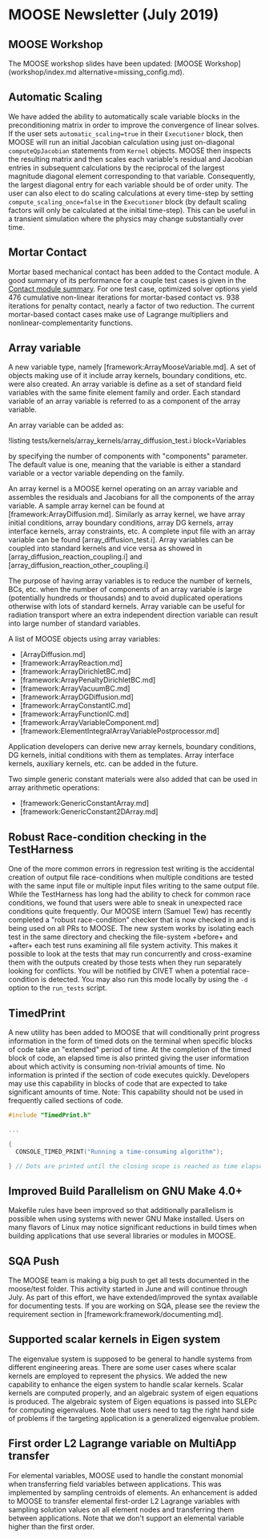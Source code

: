# MOOSE Newsletter (July 2019)

## MOOSE Workshop

The MOOSE workshop slides have been updated: [MOOSE Workshop](workshop/index.md alternative=missing_config.md).

## Automatic Scaling

We have added the ability to automatically scale variable blocks in the
preconditioning matrix in order to improve the convergence of linear
solves. If the user sets `automatic_scaling=true` in their `Executioner` block,
then MOOSE will run an initial Jacobian calculation using just on-diagonal
`computeQpJacobian` statements from `Kernel` objects. MOOSE then inspects the
resulting matrix and then scales each
variable's residual and Jacobian entries in subsequent calculations by the
reciprocal of the largest magnitude diagonal element corresponding to that
variable. Consequently, the largest diagonal entry for each variable should be
of order unity. The user can also elect to do scaling calculations at every
time-step by setting `compute_scaling_once=false` in the `Executioner` block (by
default scaling factors will only be calculated at the initial time-step). This
can be useful in a transient simulation where the physics may change
substantially over time.

## Mortar Contact

Mortar based mechanical contact has been added to the Contact module. A good
summary of its performance for a couple test cases is given in the
[Contact module summary](contact:modules/contact/index.md). For one test case, optimized
solver options yield 476 cumulative non-linear iterations for mortar-based
contact vs. 938 iterations for penalty contact, nearly a factor of two
reduction. The current mortar-based contact cases make use of Lagrange
multipliers and nonlinear-complementarity functions.

## Array variable

A new variable type, namely [framework:ArrayMooseVariable.md].
A set of objects making use of it include array kernels, boundary conditions, etc. were also created.
An array variable is define as a set of standard field variables with the same finite element family and order.
Each standard variable of an array variable is referred to as a component of the array variable.

An array variable can be added as:

!listing tests/kernels/array_kernels/array_diffusion_test.i block=Variables

by specifying the number of components with "components" parameter.
The default value is one, meaning that the variable is either a standard variable or a vector variable depending on the family.

An array kernel is a MOOSE kernel operating on an array variable and assembles the residuals and Jacobians for all the components of the array variable.
A sample array kernel can be found at [framework:ArrayDiffusion.md].
Similarly as array kernel, we have array initial conditions, array boundary conditions, array DG kernels, array interface kernels, array constraints, etc.
A complete input file with an array variable can be found [array_diffusion_test.i].
Array variables can be coupled into standard kernels and vice versa as showed in [array_diffusion_reaction_coupling.i] and [array_diffusion_reaction_other_coupling.i]

The purpose of having array variables is to reduce the number of kernels, BCs, etc. when the number of components of an array variable is large (potentially hundreds or thousands) and to avoid duplicated operations otherwise with lots of standard kernels.
Array variable can be useful for radiation transport where an extra independent direction variable can result into large number of standard variables.

A list of MOOSE objects using array variables:

- [ArrayDiffusion.md]
- [framework:ArrayReaction.md]
- [framework:ArrayDirichletBC.md]
- [framework:ArrayPenaltyDirichletBC.md]
- [framework:ArrayVacuumBC.md]
- [framework:ArrayDGDiffusion.md]
- [framework:ArrayConstantIC.md]
- [framework:ArrayFunctionIC.md]
- [framework:ArrayVariableComponent.md]
- [framework:ElementIntegralArrayVariablePostprocessor.md]

Application developers can derive new array kernels, boundary conditions, DG kernels, initial conditions with them as templates.
Array interface kernels, auxiliary kernels, etc. can be added in the future.

Two simple generic constant materials were also added that can be used in array arithmetic operations:

- [framework:GenericConstantArray.md]
- [framework:GenericConstant2DArray.md]

## Robust Race-condition checking in the TestHarness

One of the more common errors in regression test writing is the accidental creation of output file race-conditions
when multiple conditions are tested with the same input file or multiple input files writing to the same output file.
While the TestHarness has long had the ability to check for common race conditions, we found that users were
able to sneak in unexpected race conditions quite frequently. Our MOOSE intern (Samuel Tew) has recently completed
a "robust race-condition" checker that is now checked in and is being used on all PRs to MOOSE. The new system works
by isolating each test in the same directory and checking the file-system +before+ and +after+ each test runs
examining all file system activity. This makes it possible to look at the tests that may run concurrently and cross-examine
them with the outputs created by those tests when they run separately looking for conflicts. You will be notified
by CIVET when a potential race-condition is detected. You may also run this mode locally by using the `-d` option
to the `run_tests` script.

## TimedPrint

A new utility has been added to MOOSE that will conditionally print progress information in the form of timed
dots on the terminal when specific blocks of code take an "extended" period of time. At the completion of the
timed block of code, an elapsed time is also printed giving the user information about which activity is consuming
non-trivial amounts of time. No information is printed if the section of code executes quickly. Developers may
use this capability in blocks of code that are expected to take significant amounts of time. Note: This capability
should not be used in frequently called sections of code.

```cpp
#include "TimedPrint.h"

...

{
  CONSOLE_TIMED_PRINT("Running a time-consuming algorithm");

} // Dots are printed until the closing scope is reached as time elapses
```

## Improved Build Parallelism on GNU Make 4.0+

Makefile rules have been improved so that additionally parallelism is possible when using systems with newer
GNU Make installed. Users on many flavors of Linux may notice significant reductions in build times when building
applications that use several libraries or modules in MOOSE.

## SQA Push

The MOOSE team is making a big push to get all tests documented in the moose/test folder. This activity started
in June and will continue through July. As part of this effort, we have extended/improved the syntax available
for documenting tests. If you are working on SQA, please see the review the requirement section in [framework:framework/documenting.md].

## Supported scalar kernels in Eigen system

The eigenvalue system is supposed to be general to handle systems from different engineering areas. There are some user
cases where scalar kernels are employed to represent the physics.  We added the new capability to enhance the eigen system
to handle scalar kernels.  Scalar kernels are computed properly, and an algebraic system of eigen equations is produced.
The algebraic system of Eigen equations is passed into SLEPc for computing eigenvalues. Note that users need to tag the right hand
side of problems if the targeting application is a generalized eigenvalue problem.

## First order L2 Lagrange variable on MultiApp transfer

For elemental variables, MOOSE used to handle the constant monomial when transferring field variables between applications.
This was implemented by sampling centroids of elements. An enhancement is added to MOOSE to transfer elemental first-order
L2 Lagrange variables with sampling solution values on all element nodes and transferring them between applications. Note that
we don't support an elemental variable higher than the first order.

